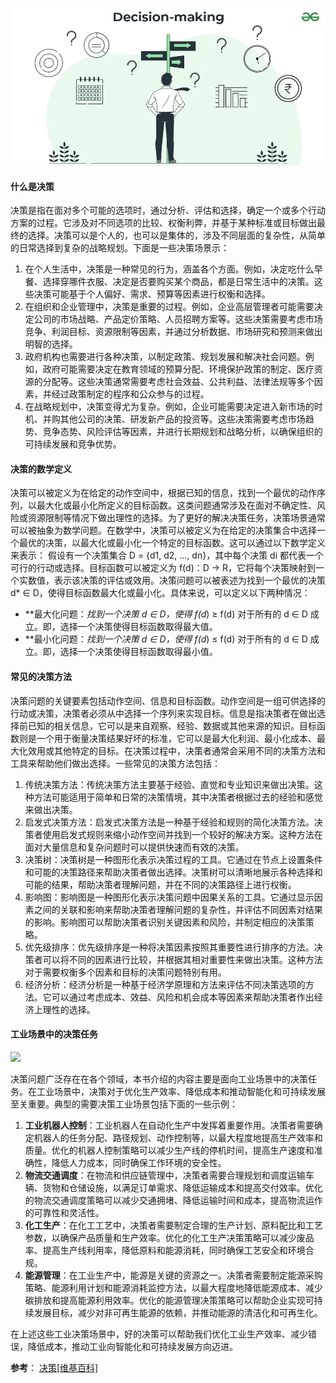 
![](../assets/1.1-0.webp)

#### 什么是决策
决策是指在面对多个可能的选项时，通过分析、评估和选择，确定一个或多个行动方案的过程。它涉及对不同选项的比较、权衡利弊，并基于某种标准或目标做出最终的选择。决策可以是个人的，也可以是集体的，涉及不同层面的复杂性，从简单的日常选择到复杂的战略规划。下面是一些决策场景示：

1. 在个人生活中，决策是一种常见的行为，涵盖各个方面。例如，决定吃什么早餐、选择穿哪件衣服、决定是否要购买某个商品，都是日常生活中的决策。这些决策可能基于个人偏好、需求、预算等因素进行权衡和选择。
2. 在组织和企业管理中，决策是重要的过程。例如，企业高层管理者可能需要决定公司的市场战略、产品定价策略、人员招聘方案等。这些决策需要考虑市场竞争、利润目标、资源限制等因素，并通过分析数据、市场研究和预测来做出明智的选择。
3. 政府机构也需要进行各种决策，以制定政策、规划发展和解决社会问题。例如，政府可能需要决定在教育领域的预算分配、环境保护政策的制定、医疗资源的分配等。这些决策通常需要考虑社会效益、公共利益、法律法规等多个因素，并经过政策制定的程序和公众参与的过程。
4. 在战略规划中，决策变得尤为复杂。例如，企业可能需要决定进入新市场的时机、并购其他公司的决策、研发新产品的投资等。这些决策需要考虑市场趋势、竞争态势、风险评估等因素，并进行长期规划和战略分析，以确保组织的可持续发展和竞争优势。
#### 决策的数学定义
决策可以被定义为在给定的动作空间中，根据已知的信息，找到一个最优的动作序列，以最大化或最小化所定义的目标函数。这类问题通常涉及在面对不确定性、风险或资源限制等情况下做出理性的选择。为了更好的解决决策任务，决策场景通常可以被抽象为数学问题。在数学中，决策可以被定义为在给定的决策集合中选择一个最优的决策，以最大化或最小化一个特定的目标函数。这可以通过以下数学定义来表示：
假设有一个决策集合 D = {d1, d2, ..., dn}，其中每个决策 di 都代表一个可行的行动或选择。目标函数可以被定义为 f(d)：D → R，它将每个决策映射到一个实数值，表示该决策的评估或效用。决策问题可以被表述为找到一个最优的决策 d* ∈ D，使得目标函数最大化或最小化。具体来说，可以定义以下两种情况：

- **最大化问题：**找到一个决策 d* ∈ D，使得 f(d*) ≥ f(d) 对于所有的 d ∈ D 成立。即，选择一个决策使得目标函数取得最大值。
- **最小化问题：**找到一个决策 d* ∈ D，使得 f(d*) ≤ f(d) 对于所有的 d ∈ D 成立。即，选择一个决策使得目标函数取得最小值。
#### 常见的决策方法
决策问题的关键要素包括动作空间、信息和目标函数。动作空间是一组可供选择的行动或决策，决策者必须从中选择一个序列来实现目标。信息是指决策者在做出选择前已知的相关信息，它可以是来自观察、经验、数据或其他来源的知识。目标函数则是一个用于衡量决策结果好坏的标准，它可以是最大化利润、最小化成本、最大化效用或其他特定的目标。在决策过程中，决策者通常会采用不同的决策方法和工具来帮助他们做出选择。一些常见的决策方法包括：

1. 传统决策方法：传统决策方法主要基于经验、直觉和专业知识来做出决策。这种方法可能适用于简单和日常的决策情境，其中决策者根据过去的经验和感觉来做出决策。
2. 启发式决策方法：启发式决策方法是一种基于经验和规则的简化决策方法。决策者使用启发式规则来缩小动作空间并找到一个较好的解决方案。这种方法在面对大量信息和复杂问题时可以提供快速而有效的决策。
3. 决策树：决策树是一种图形化表示决策过程的工具。它通过在节点上设置条件和可能的决策路径来帮助决策者做出选择。决策树可以清晰地展示各种选择和可能的结果，帮助决策者理解问题，并在不同的决策路径上进行权衡。
4. 影响图：影响图是一种图形化表示决策问题中因果关系的工具。它通过显示因素之间的关联和影响来帮助决策者理解问题的复杂性，并评估不同因素对结果的影响。影响图可以帮助决策者识别关键因素和风险，并制定相应的决策策略。
5. 优先级排序：优先级排序是一种将决策因素按照其重要性进行排序的方法。决策者可以将不同的因素进行比较，并根据其相对重要性来做出决策。这种方法对于需要权衡多个因素和目标的决策问题特别有用。
6. 经济分析：经济分析是一种基于经济学原理和方法来评估不同决策选项的方法。它可以通过考虑成本、效益、风险和机会成本等因素来帮助决策者作出经济上理性的选择。
#### 工业场景中的决策任务

![](../assets/1.1-1.png)

决策问题广泛存在在各个领域，本书介绍的内容主要是面向工业场景中的决策任务。在工业场景中，决策对于优化生产效率、降低成本和推动智能化和可持续发展至关重要。典型的需要决策工业场景包括下面的一些示例：

1. **工业机器人控制**：工业机器人在自动化生产中发挥着重要作用。决策者需要确定机器人的任务分配、路径规划、动作控制等，以最大程度地提高生产效率和质量。优化的机器人控制策略可以减少生产线的停机时间，提高生产速度和准确性，降低人力成本，同时确保工作环境的安全性。
2. **物流交通调度**：在物流和供应链管理中，决策者需要合理规划和调度运输车辆、货物和仓储设施，以满足订单需求、降低运输成本和提高交付效率。优化的物流交通调度策略可以减少交通拥堵、降低运输时间和成本，提高物流运作的可靠性和灵活性。
3. **化工生产**：在化工工艺中，决策者需要制定合理的生产计划、原料配比和工艺参数，以确保产品质量和生产效率。优化的化工生产决策策略可以减少废品率、提高生产线利用率，降低原料和能源消耗，同时确保工艺安全和环境合规。
4. **能源管理**：在工业生产中，能源是关键的资源之一。决策者需要制定能源采购策略、能源利用计划和能源消耗监控方法，以最大程度地降低能源成本、减少碳排放和提高能源利用效率。优化的能源管理决策策略可以帮助企业实现可持续发展目标，减少对非可再生能源的依赖，并推动能源的清洁化和可再生化。

在上述这些工业决策场景中，好的决策可以帮助我们优化工业生产效率、减少错误，降低成本，推动工业向智能化和可持续发展方向迈进。

**参考**：
[决策[维基百科]](https://zh.wikipedia.org/wiki/%E5%86%B3%E7%AD%96)
